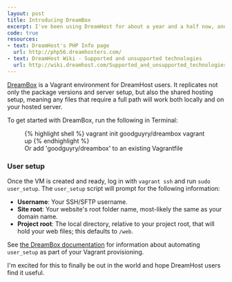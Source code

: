 ```yaml
---
layout: post
title: Introducing DreamBox
excerpt: I've been using DreamHost for about a year and a half now, and I couldn't be happier. One thing I haven't been able to find is a Vagrant box for DreamHost, so I made one.
code: true
resources:
- text: DreamHost's PHP Info page
  url: http://php56.dreamhosters.com/
- text: DreamHost Wiki - Supported and unsupported technologies
  url: http://wiki.dreamhost.com/Supported_and_unsupported_technologies
---
```


[DreamBox](https://atlas.hashicorp.com/goodguyry/boxes/dreambox) is a Vagrant environment for DreamHost users. It replicates not only the package versions and server setup, but also the shared hosting setup, meaning any files that require a full path will work both locally and on your hosted server.

To get started with DreamBox, run the following in Terminal:

<figure>
{% highlight shell %}
vagrant init goodguyry/dreambox
vagrant up
{% endhighlight %}
<figcaption>Or add 'goodguyry/dreambox' to an existing Vagrantfile</figcaption>
</figure>

### User setup

Once the VM is created and ready, log in with `vagrant ssh` and run `sudo user_setup`. The `user_setup` script will prompt for the following information:

- **Username**: Your SSH/SFTP username.
- **Site root**: Your website's root folder name, most-likely the same as your domain name.
- **Project root**: The local directory, relative to your project root, that will hold your web files; this defaults to <code class="path">/web</code>.

See [the DreamBox documentation](https://github.com/goodguyry/dreambox) for information about automating `user_setup` as part of your Vagrant provisioning.

I'm excited for this to finally be out in the world and hope DreamHost users find it useful.
